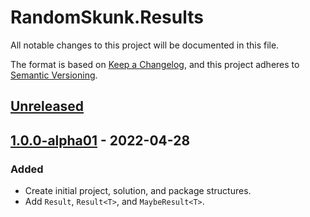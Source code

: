 # RandomSkunk.Results

All notable changes to this project will be documented in this file.

The format is based on [Keep a Changelog],
and this project adheres to [Semantic Versioning].

## [Unreleased]

## [1.0.0-alpha01] - 2022-04-28

### Added

- Create initial project, solution, and package structures.
- Add `Result`, `Result<T>`, and `MaybeResult<T>`.

[Keep a Changelog]: https://keepachangelog.com/en/1.0.0/
[Semantic Versioning]: https://semver.org/spec/v2.0.0.html
[1.0.0-alpha01]: https://github.com/bfriesen/RandomSkunk.Results/compare/v0.0.0...v1.0.0-alpha01
[Unreleased]: https://github.com/bfriesen/RandomSkunk.Results/compare/v1.0.0-alpha01...HEAD
